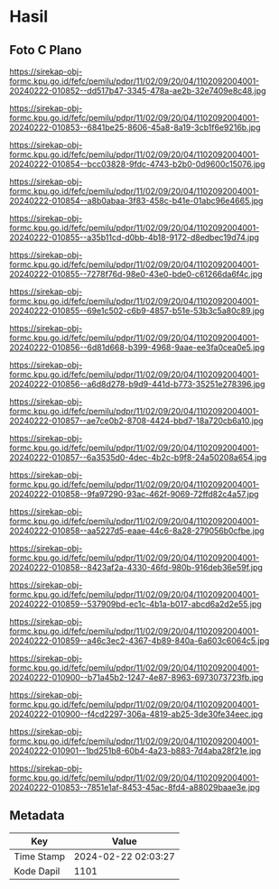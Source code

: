 # Hasil

## Foto C Plano

https://sirekap-obj-formc.kpu.go.id/fefc/pemilu/pdpr/11/02/09/20/04/1102092004001-20240222-010852--dd517b47-3345-478a-ae2b-32e7409e8c48.jpg

https://sirekap-obj-formc.kpu.go.id/fefc/pemilu/pdpr/11/02/09/20/04/1102092004001-20240222-010853--6841be25-8606-45a8-8a19-3cb1f6e9216b.jpg

https://sirekap-obj-formc.kpu.go.id/fefc/pemilu/pdpr/11/02/09/20/04/1102092004001-20240222-010854--bcc03828-9fdc-4743-b2b0-0d9600c15076.jpg

https://sirekap-obj-formc.kpu.go.id/fefc/pemilu/pdpr/11/02/09/20/04/1102092004001-20240222-010854--a8b0abaa-3f83-458c-b41e-01abc96e4665.jpg

https://sirekap-obj-formc.kpu.go.id/fefc/pemilu/pdpr/11/02/09/20/04/1102092004001-20240222-010855--a35b11cd-d0bb-4b18-9172-d8edbec19d74.jpg

https://sirekap-obj-formc.kpu.go.id/fefc/pemilu/pdpr/11/02/09/20/04/1102092004001-20240222-010855--7278f76d-98e0-43e0-bde0-c61266da6f4c.jpg

https://sirekap-obj-formc.kpu.go.id/fefc/pemilu/pdpr/11/02/09/20/04/1102092004001-20240222-010855--69e1c502-c6b9-4857-b51e-53b3c5a80c89.jpg

https://sirekap-obj-formc.kpu.go.id/fefc/pemilu/pdpr/11/02/09/20/04/1102092004001-20240222-010856--6d81d668-b399-4968-9aae-ee3fa0cea0e5.jpg

https://sirekap-obj-formc.kpu.go.id/fefc/pemilu/pdpr/11/02/09/20/04/1102092004001-20240222-010856--a6d8d278-b9d9-441d-b773-35251e278396.jpg

https://sirekap-obj-formc.kpu.go.id/fefc/pemilu/pdpr/11/02/09/20/04/1102092004001-20240222-010857--ae7ce0b2-8708-4424-bbd7-18a720cb6a10.jpg

https://sirekap-obj-formc.kpu.go.id/fefc/pemilu/pdpr/11/02/09/20/04/1102092004001-20240222-010857--6a3535d0-4dec-4b2c-b9f8-24a50208a654.jpg

https://sirekap-obj-formc.kpu.go.id/fefc/pemilu/pdpr/11/02/09/20/04/1102092004001-20240222-010858--9fa97290-93ac-462f-9069-72ffd82c4a57.jpg

https://sirekap-obj-formc.kpu.go.id/fefc/pemilu/pdpr/11/02/09/20/04/1102092004001-20240222-010858--aa5227d5-eaae-44c6-8a28-279056b0cfbe.jpg

https://sirekap-obj-formc.kpu.go.id/fefc/pemilu/pdpr/11/02/09/20/04/1102092004001-20240222-010858--8423af2a-4330-46fd-980b-916deb36e59f.jpg

https://sirekap-obj-formc.kpu.go.id/fefc/pemilu/pdpr/11/02/09/20/04/1102092004001-20240222-010859--537909bd-ec1c-4b1a-b017-abcd6a2d2e55.jpg

https://sirekap-obj-formc.kpu.go.id/fefc/pemilu/pdpr/11/02/09/20/04/1102092004001-20240222-010859--a46c3ec2-4367-4b89-840a-6a603c6064c5.jpg

https://sirekap-obj-formc.kpu.go.id/fefc/pemilu/pdpr/11/02/09/20/04/1102092004001-20240222-010900--b71a45b2-1247-4e87-8963-6973073723fb.jpg

https://sirekap-obj-formc.kpu.go.id/fefc/pemilu/pdpr/11/02/09/20/04/1102092004001-20240222-010900--f4cd2297-306a-4819-ab25-3de30fe34eec.jpg

https://sirekap-obj-formc.kpu.go.id/fefc/pemilu/pdpr/11/02/09/20/04/1102092004001-20240222-010901--1bd251b8-60b4-4a23-b883-7d4aba28f21e.jpg

https://sirekap-obj-formc.kpu.go.id/fefc/pemilu/pdpr/11/02/09/20/04/1102092004001-20240222-010853--7851e1af-8453-45ac-8fd4-a88029baae3e.jpg


## Metadata

| Key        | Value               |
| ---------- | ------------------- |
| Time Stamp | 2024-02-22 02:03:27 |
| Kode Dapil | 1101                |



